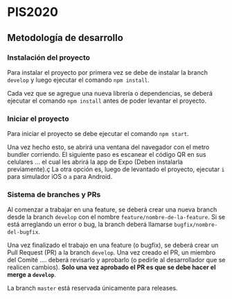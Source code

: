 # PIS2020

## Metodología de desarrollo

### Instalación del proyecto

Para instalar el proyecto por primera vez se debe de instalar la branch `develop` y luego ejecutar el comando `npm install`.

Cada vez que se agregue una nueva librería o dependencias, se deberá ejecutar el comando `npm install` antes de poder levantar el proyecto.

### Iniciar el proyecto

Para iniciar el proyecto se debe ejecutar el comando `npm start`.

Una vez hecho esto, se abrirá una ventana del navegador con el metro bundler corriendo. El siguiente paso es escanear el código QR en sus celulares
... el cual les abrirá la app de Expo (Deben instalarla previamente).ç
La otra opción es, luego de levantado el proyecto, ejecutar `i` para simulador iOS o `a` para Android.

### Sistema de branches y PRs

Al comenzar a trabajar en una feature, se deberá crear una nueva branch desde la branch `develop` con el nombre `feature/nombre-de-la-feature`.
Si se está arreglando un error o bug, la branch deberá llamarse `bugfix/nombre-del-bugfix`.

Una vez finalizado el trabajo en una feature (o bugfix), se deberá crear un Pull Request (PR) a la branch `develop`. Una vez creado el PR, un miembro del Comité .... deberá revisarlo y aprobarlo (o pedirle al desarrollador que se realicen cambios). <b>Solo una vez aprobado el PR es que se debe hacer el merge a `develop`</b>.

La branch `master` está reservada únicamente para releases.

